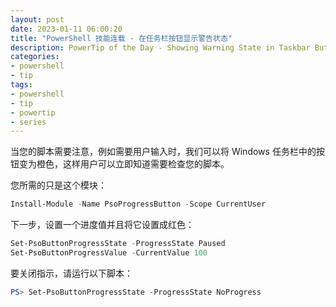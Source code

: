 ```yaml
---
layout: post
date: 2023-01-11 06:00:20
title: "PowerShell 技能连载 - 在任务栏按钮显示警告状态"
description: PowerTip of the Day - Showing Warning State in Taskbar Button
categories:
- powershell
- tip
tags:
- powershell
- tip
- powertip
- series
---
```

当您的脚本需要注意，例如需要用户输入时，我们可以将 Windows 任务栏中的按钮变为橙色，这样用户可以立即知道需要检查您的脚本。

您所需的只是这个模块：

```powershell
Install-Module -Name PsoProgressButton -Scope CurrentUser
```

下一步，设置一个进度值并且将它设置成红色：

```powershell
Set-PsoButtonProgressState -ProgressState Paused
Set-PsoButtonProgressValue -CurrentValue 100
```

要关闭指示，请运行以下脚本：

```powershell
PS> Set-PsoButtonProgressState -ProgressState NoProgress
```
<!--本文国际来源：[Showing Warning State in Taskbar Button](https://blog.idera.com/database-tools/powershell/powertips/showing-warning-state-in-taskbar-button/)-->

